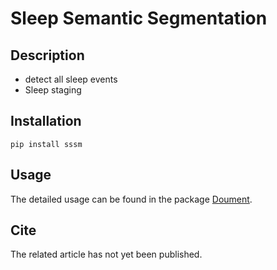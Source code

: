 # Sleep Semantic Segmentation

## Description

- detect all sleep events
- Sleep staging

## Installation

```
pip install sssm
```

## Usage

The detailed usage can be found in the package [Doument](https://sleep-semantic-segmentation.readthedocs.io/en/latest/).

## Cite 

The related article has not yet been published.